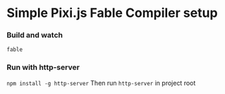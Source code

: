 # Simple Pixi.js Fable Compiler setup

### Build and watch
`fable`

### Run with http-server
`npm install -g http-server`
Then run `http-server` in project root